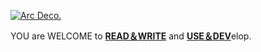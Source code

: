 [![Arc Deco.](https://github.com/Kyriosity/read-write/blob/main/README+/_rsc/_img/AIfree.jpg)](https://github.com/Kyriosity/read-write/blob/main/README+/pencraft/README+/opuses/freestyle/AI-2020s.md) 

YOU are WELCOME to [**READ＆WRITE**](https://github.com/Kyriosity/read-write) and [**USE＆DEV**](https://github.com/Kyriosity/use-dev)elop.
